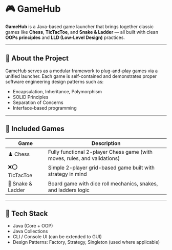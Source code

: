 # 🎮 GameHub

**GameHub** is a Java-based game launcher that brings together classic games like **Chess**, **TicTacToe**, and **Snake & Ladder** — all built with clean **OOPs principles** and **LLD (Low-Level Design)** practices.

---

## 🧠 About the Project

GameHub serves as a modular framework to plug-and-play games via a unified launcher. Each game is self-contained and demonstrates proper software engineering design patterns such as:

- Encapsulation, Inheritance, Polymorphism
- SOLID Principles
- Separation of Concerns
- Interface-based programming

---

## 🎲 Included Games

| Game           | Description                                        |
|----------------|----------------------------------------------------|
| ♟️ Chess        | Fully functional 2-player Chess game (with moves, rules, and validations) |
| ❌⭕ TicTacToe   | Simple 2-player grid-based game built with strategy in mind |
| 🐍 Snake & Ladder | Board game with dice roll mechanics, snakes, and ladders logic |

---

## 🔧 Tech Stack

- Java (Core + OOP)
- Java Collections
- CLI / Console UI (can be extended to GUI)
- Design Patterns: Factory, Strategy, Singleton (used where applicable)

